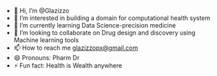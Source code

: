 - 👋 Hi, I’m @Glazizzo
- 👀 I’m interested in building a domain for computational health system
- 🌱 I’m currently learning Data Science-precision medicine
- 💞️ I’m looking to collaborate on Drug design and discovery using Machine learning tools
- 📫 How to reach me glazizzopx@gmail.com
- 😄 Pronouns: Pharm Dr
- ⚡ Fun fact: Health is Wealth anywhere

<!---
Glazizzo/Glazizzo is a ✨ special ✨ repository because its `README.md` (this file) appears on your GitHub profile.
You can click the Preview link to take a look at your changes.
--->
